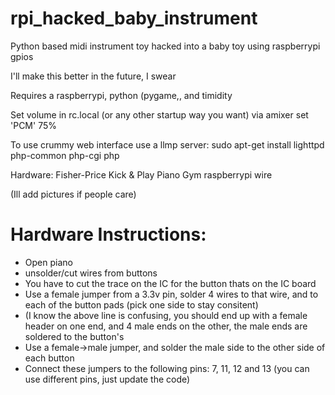 # rpi_hacked_baby_instrument
Python based midi instrument toy hacked into a baby toy using raspberrypi gpios

I'll make this better in the future, I swear


Requires a raspberrypi, python (pygame,, and timidity

Set volume in rc.local (or any other startup way you want) via amixer set 'PCM' 75%

To use crummy web interface use a llmp server:
sudo apt-get install lighttpd php-common php-cgi php


Hardware: 
  Fisher-Price Kick & Play Piano Gym
  raspberrypi
  wire
  
(Ill add pictures if people care)
# Hardware Instructions:
* Open piano
* unsolder/cut wires from buttons
* You have to cut the trace on the IC for the button thats on the IC board
* Use a female jumper from a 3.3v pin, solder 4 wires to that wire, and to each of the button pads (pick one side to stay consitent) 
* (I know the above line is confusing, you should end up with a female header on one end, and 4 male ends on the other, the male ends are soldered to the button's
* Use a female->male jumper, and solder the male side to the other side of each button
* Connect these jumpers to the following pins: 7, 11, 12 and 13 (you can use different pins, just update the code)

